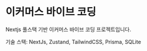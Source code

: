 # 이커머스 바이브 코딩

Nextjs 풀스택 기반 이커머스 바이브 코딩 프로젝트입니다.

기술 스택:
NextJs, Zustand, TailwindCSS, Prisma, SQLite

